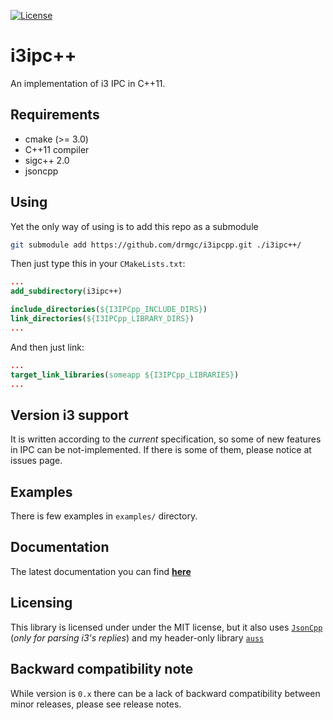 [![License](http://img.shields.io/:license-mit-blue.svg)](http://doge.mit-license.org)

i3ipc++
=======
An implementation of i3 IPC in C++11.

## Requirements

* cmake (>= 3.0)
* C++11 compiler
* sigc++ 2.0
* jsoncpp

## Using
Yet the only way of using is to add this repo as a submodule

```bash
git submodule add https://github.com/drmgc/i3ipcpp.git ./i3ipc++/
```

Then just type this in your `CMakeLists.txt`:

```cmake
...
add_subdirectory(i3ipc++)

include_directories(${I3IPCpp_INCLUDE_DIRS})
link_directories(${I3IPCpp_LIBRARY_DIRS})
...
```

And then just link:

```cmake
...
target_link_libraries(someapp ${I3IPCpp_LIBRARIES})
...
```

## Version i3 support
It is written according to the *current* specification, so some of new features in IPC can be not-implemented. If there is some of them, please notice at issues page.

## Examples
There is few examples in `examples/` directory.

## Documentation
The latest documentation you can find [**here**](http://drmgc.github.io/docs/api-ref/i3ipc++/latest/)

## Licensing
This library is licensed under under the MIT license, but it also uses [`JsonCpp`](https://github.com/open-source-parsers/jsoncpp) (*only for parsing i3's replies*) and my header-only library [`auss`](https://github.com/drmgc/auss)

## Backward compatibility note
While version is `0.x` there can be a lack of backward compatibility between minor releases, please see release notes.
